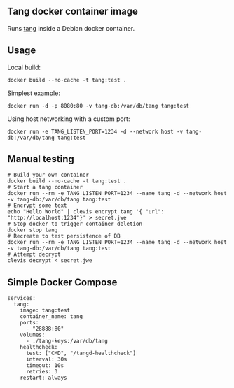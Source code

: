 ## Tang docker container image

Runs [tang](https://github.com/latchset/tang) inside a Debian docker container.

## Usage

Local build:

```
docker build --no-cache -t tang:test .
```

Simplest example:

```
docker run -d -p 8080:80 -v tang-db:/var/db/tang tang:test
```

Using host networking with a custom port:

```
docker run -e TANG_LISTEN_PORT=1234 -d --network host -v tang-db:/var/db/tang tang:test
```

## Manual testing

```
# Build your own container
docker build --no-cache -t tang:test .
# Start a tang container
docker run --rm -e TANG_LISTEN_PORT=1234 --name tang -d --network host -v tang-db:/var/db/tang tang:test
# Encrypt some text
echo "Hello World" | clevis encrypt tang '{ "url": "http://localhost:1234"}' > secret.jwe
# Stop docker to trigger container deletion
docker stop tang
# Recreate to test persistence of DB
docker run --rm -e TANG_LISTEN_PORT=1234 --name tang -d --network host -v tang-db:/var/db/tang tang:test
# Attempt decrypt
clevis decrypt < secret.jwe
```

## Simple Docker Compose

```
services:
  tang:
    image: tang:test
    container_name: tang
    ports:
      - "28888:80"
    volumes:
      - ./tang-keys:/var/db/tang
    healthcheck:
      test: ["CMD", "/tangd-healthcheck"]
      interval: 30s
      timeout: 10s
      retries: 3
    restart: always
```